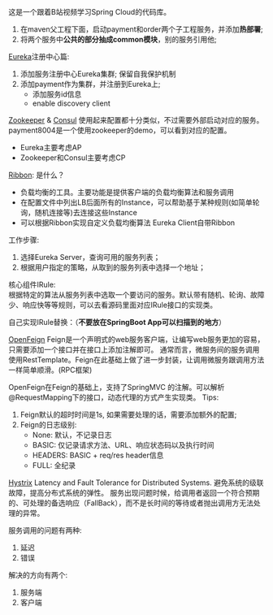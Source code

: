 这是一个跟着B站视频学习Spring Cloud的代码库。

1. 在maven父工程下面，启动payment和order两个子工程服务，并添加**热部署**;
2. 将两个服务中**公共的部分抽成common模块**，别的服务引用他;

[Eureka](https://github.com/Netflix/eureka)注册中心篇:
1. 添加服务注册中心Eureka集群; 保留自我保护机制
2. 添加payment作为集群，并注册到Eureka上; 
    - 添加服务id信息
    - enable discovery client

[Zookeeper](https://github.com/apache/zookeeper) & [Consul](https://www.consul.io/) 使用起来配置都十分类似，不过需要外部启动对应的服务。
payment8004是一个使用zookeeper的demo，可以看到对应的配置。
- Eureka主要考虑AP
- Zookeeper和Consul主要考虑CP


[Ribbon](https://github.com/Netflix/ribbon):
是什么？
- 负载均衡的工具。主要功能是提供客户端的负载均衡算法和服务调用
- 在配置文件中列出LB后面所有的Instance，可以帮助基于某种规则(如简单轮询，随机连接等)去连接这些Instance
- 可以根据Ribbon实现自定义负载均衡算法
Eureka Client自带Ribbon

工作步骤:
1. 选择Eureka Server，查询可用的服务列表；
2. 根据用户指定的策略，从取到的服务列表中选择一个地址；

核心组件IRule:  
根据特定的算法从服务列表中选取一个要访问的服务。默认带有随机、轮询、故障少、响应快等等规则，可以去看源码里面对应IRule接口的实现类。

自己实现IRule替换：（**不要放在SpringBoot App可以扫描到的地方**）

[OpenFeign](https://spring.io/projects/spring-cloud-openfeign)
Feign是一个声明式的web服务客户端，让编写web服务更加的容易，只需要添加一个接口并在接口上添加注解即可。
通常而言，微服务间的服务调用使用RestTemplate。Feign在此基础上做了进一步封装，让调用微服务跟调用方法一样简单顺滑。(RPC框架)

OpenFeign在Feign的基础上，支持了SpringMVC 的注解。可以解析@RequestMapping下的接口，动态代理的方式产生实现类。
Tips:
1. Feign默认的超时时间是1s, 如果需要处理的话，需要添加额外的配置;
2. Feign的日志级别:
    - None: 默认，不记录日志
    - BASIC: 仅记录请求方法、URL、响应状态码以及执行时间
    - HEADERS: BASIC + req/res header信息
    - FULL: 全纪录

[Hystrix](https://github.com/Netflix/Hystrix)
Latency and Fault Tolerance for Distributed Systems. 避免系统的级联故障，提高分布式系统的弹性。
服务出现问题时候，给调用者返回一个符合预期的、可处理的备选响应（FallBack），而不是长时间的等待或者抛出调用方无法处理的异常。

服务调用的问题有两种:
1. 延迟
2. 错误

解决的方向有两个:
1. 服务端
2. 客户端
